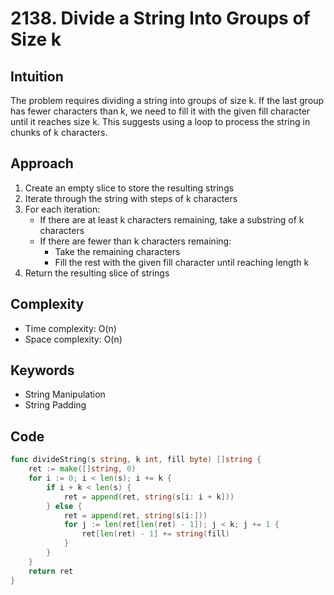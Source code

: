 # 2138. Divide a String Into Groups of Size k

## Intuition

The problem requires dividing a string into groups of size k. If the last group has fewer characters than k, we need to fill it with the given fill character until it reaches size k. This suggests using a loop to process the string in chunks of k characters.

## Approach

1. Create an empty slice to store the resulting strings
2. Iterate through the string with steps of k characters
3. For each iteration:
    - If there are at least k characters remaining, take a substring of k characters
    - If there are fewer than k characters remaining:
        - Take the remaining characters
        - Fill the rest with the given fill character until reaching length k
4. Return the resulting slice of strings

## Complexity

- Time complexity: O(n)
- Space complexity: O(n)

## Keywords

- String Manipulation
- String Padding

## Code

```go
func divideString(s string, k int, fill byte) []string {
    ret := make([]string, 0)
    for i := 0; i < len(s); i += k {
        if i + k < len(s) {
            ret = append(ret, string(s[i: i + k]))
        } else {
            ret = append(ret, string(s[i:]))
            for j := len(ret[len(ret) - 1]); j < k; j += 1 {
                ret[len(ret) - 1] += string(fill)
            } 
        }
    }
    return ret
}
```
